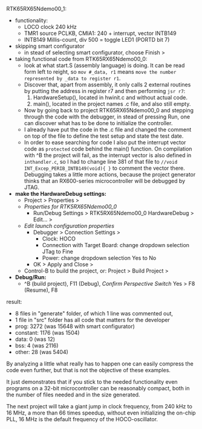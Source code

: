 RTK65RX65Ndemo00_1:
- functionality:
  - LOCO clock 240 kHz
  - TMR1 source PCLKB, CMIA1: 240 + interrupt, vector INTB149
  - INTB149 Millis-count, div 500 = toggle LED1 (PORTD bit 7)
- skipping smart configurator
  - in stead of selecting smart configurator, choose Finish >
- taking functional code from RTK65RX65Ndemo00_0: 
  - look at what start.S (assembly language) is doing.
    It can be read form left to reight, so `mov #_data, r1` means
    `move the number represented by _data to register r1`.
  - Discover that, apart from assembly, it only calls 2 external routines
    by putting the address in register r7 and then performing `jsr r7`:
    1. HardwareSetup(), located in hwinit.c and without actual code.
    1. main(), located in the project names .c file, and also still empty.
  - Now by going back to project RTK65RX65Ndemo00_0 and stepping through the 
    code with the debugger, in stead of pressing Run, one can discover what
    has to be done to initialize the controller.
  - I already have put the code in the .c file and changed the comment on top
    of the file to define the test setup and state the test date.
  - In order to ease searching for code I also put the interrupt vector code
    as `protected` code behind the main() function.
    On compilation with ^B the project will fail, as the interrupt vector is
    also defined in `inthandler.c`, so I had to change line 381 of that file
    to `//void INT_Excep_PERIB_INTB149(void){ }` to comment the vector there.
    Debugging takes a little more actions, because the project generator
    thinks that an RX600-series microcontroller will be debugged by JTAG.
- **make the HardwareDebug settings:**
  - Project > Properties >
  - _Properties for RTK5RX65Ndemo00_0_
    - Run/Debug Settings > RTK5RX65Ndemo00_0 HardwareDebug > Edit... >
  - _Edit launch configuration properties_
    - Debugger > Connection Settings >
      - Clock: HOCO
      - Connection with Target Board: change dropdown selection JTag to Fine
      - Power: change dropdown selection Yes to No
    - OK > Apply and Close >
  - Control-B to build the project, or: Project > Build Project >
- **Debug/Run:**
  - ^B (build project), F11 (Debug), _Confirm Perspective Switch_ Yes >
    F8 (Resume), F8  

result:
 - 8 files in "generate" folder, of which 1 line was commented out,
 - 1 file in "src" folder has all code that matters for the developer
 - prog: 3272 (was 15648 with smart configurator)
 - constant: 1176 (was 1504)
 - data: 0 (was 12)
 - bss: 4 (was 2116)
 - other: 28 (was 5404)

By analyzing a little what really has to happen one can easily compress the
code even further, but that is not the objective of these examples.

It just demonstrates that if you stick to the needed functionality even
programs on a 32-bit microcontroller can be reasonably compact, both in the
number of files needed and in the size generated.

The next project will take a giant jump in clock frequency, from 240 kHz to
16 MHz, a more than 66 times speedup, without even initializing the on-chip
PLL, 16 MHz is the default frequency of the HOCO-oscillator.

